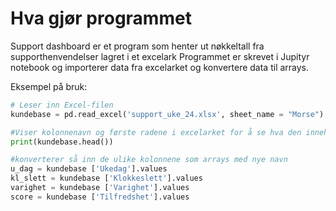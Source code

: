 # Hva gjør programmet

Support dashboard er et program som henter ut nøkkeltall fra supporthenvendelser lagret i et excelark
Programmet er skrevet i Jupityr notebook og importerer data fra excelarket og konvertere data til arrays.

Eksempel på bruk:
```py
# Leser inn Excel-filen
kundebase = pd.read_excel('support_uke_24.xlsx', sheet_name = "Morse")

#Viser kolonnenavn og første radene i excelarket for å se hva den inneholder
print(kundebase.head())

#konverterer så inn de ulike kolonnene som arrays med nye navn
u_dag = kundebase ['Ukedag'].values
kl_slett = kundebase ['Klokkeslett'].values
varighet = kundebase ['Varighet'].values
score = kundebase ['Tilfredshet'].values
